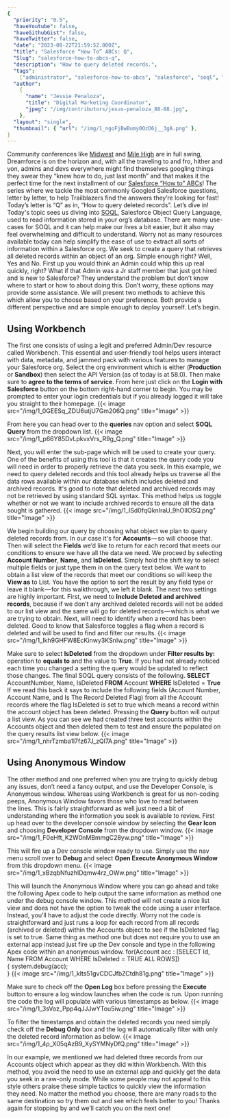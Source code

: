 ```yaml
---
{
  "priority": "0.5",
  "haveYoutube": false,
  "haveGithubGist": false,
  "haveTwitter": false,
  "date": "2023-08-22T21:59:52.000Z",
  "title": "Salesforce “How To” ABCs: Q",
  "Slug": "salesforce-how-to-abcs-q",
  "description": "How to query deleted records.",
  "tags":
    ["administrator", "salesforce-how-to-abcs", "salesforce", "soql", "how-to"],
  "author":
    {
      "name": "Jessie Penaloza",
      "title": "Digital Marketing Coordinator",
      "jpeg": "/img/contributors/jesus-penaloza_88-88.jpg",
    },
  "layout": "single",
  "thumbnail": { "url": "/img/1_ngoFjBwBumy0QzD6j__3gA.png" },
}
---
```


Community conferences like [Midwest](https://www.midwestdreamin.com/) and [Mile High](https://www.milehighdreamin.com/) are in full swing, Dreamforce is on the horizon and, with all the traveling to and fro, hither and yon, admins and devs everywhere might find themselves googling things they swear they “knew how to do, just last month” and that makes it the perfect time for the next installment of our [Salesforce “How to” ABCs](https://medium.com/creme-de-la-crm/salesforcehowtoabcs/home)! The series where we tackle the most commonly Googled Salesforce questions, letter by letter, to help Trailblazers find the answers they’re looking for fast!
Today’s letter is “Q” as in, “How to query deleted records”. Let’s dive in!
Today&#39;s topic sees us diving into [SOQL](https://developer.salesforce.com/docs/atlas.en-us.soql_sosl.meta/soql_sosl/sforce_api_calls_soql.htm), Salesforce Object Query Language, used to read information stored in your org’s database. There are many use-cases for SOQL and it can help make our lives a bit easier, but it also may feel overwhelming and difficult to understand. Worry not as many resources available today can help simplify the ease of use to extract all sorts of information within a Salesforce org.
We seek to create a query that retrieves all deleted records within an object of an org. Simple enough right? Well, Yes and No. First up you would think an Admin could whip this up real quickly, right? What if that Admin was a Jr staff member that just got hired and is new to Salesforce? They understand the problem but don’t know where to start or how to about doing this. Don’t worry, these options may provide some assistance.
We will present two methods to achieve this which allow you to choose based on your preference. Both provide a different perspective and are simple enough to deploy yourself. Let’s begin.

## Using Workbench

The first one consists of using a legit and preferred Admin/Dev resource called Workbench. This essential and user-friendly tool helps users interact with data, metadata, and jammed pack with various features to manage your Salesforce org.
Select the org environment which is either (<strong>Production</strong> or <strong>Sandbox</strong>) then select the API Version (as of today is at 58.0). Then make sure to <strong>agree to the terms of service</strong>. From here just click on the <strong>Login with Salesforce</strong> button on the bottom right-hand corner to begin.
You may be prompted to enter your login credentials but if you already logged it will take you straight to their homepage.
{{< image src="/img/1_0GEESq_ZDU6utjU7Gm206Q.png" title="Image" >}}

From here you can head over to the <strong>queries</strong> nav option and select <strong>SOQL Query</strong> from the dropdown list.
{{< image src="/img/1_p66Y85DvLpkvxVrs_R9g_Q.png" title="Image" >}}

Next, you will enter the sub-page which will be used to create your query. One of the benefits of using this tool is that it creates the query code you will need in order to properly retrieve the data you seek. In this example, we need to query deleted records and this tool already helps us traverse all the data rows available within our database which includes deleted and archived records.
It&#39;s good to note that deleted and archived records may not be retrieved by using standard SQL syntax. This method helps us toggle whether or not we want to include archived records to ensure all the data sought is gathered.
{{< image src="/img/1_ISd0fqQknIraU_9hOIIOSQ.png" title="Image" >}}

We begin building our query by choosing what object we plan to query deleted records from. In our case it&#39;s for <strong>Accounts</strong> — so will choose that. Then will select the <strong>Fields</strong> we’d like to return for each record that meets our conditions to ensure we have all the data we need. We proceed by selecting <strong>Account Number</strong>, <strong>Name,</strong> and <strong>IsDeleted</strong>. Simply hold the shift key to select multiple fields or just type them in on the query text below.
We want to obtain a list view of the records that meet our conditions so will keep the <strong>View as</strong> to List. You have the option to sort the result by any field type or leave it blank — for this walkthrough, we left it blank.
The next two settings are highly important. First, we need to <strong>Include Deleted and archived records</strong>, because if we don’t any archived deleted records will not be added to our list view and the same will go for deleted records — which is what we are trying to obtain. Next, will need to identify when a record has been deleted. Good to know that Salesforce toggles a flag when a record is deleted and will be used to find and filter our results.
{{< image src="/img/1_lkh9GHFW8EcKinwy3KSnIw.png" title="Image" >}}

Make sure to select <strong>IsDeleted</strong> from the dropdown under <strong>Filter results by:</strong> operation to <strong>equals to</strong> and the value to <strong>True</strong>.
If you had not already noticed each time you changed a setting the query would be updated to reflect those changes. The final SOQL query consists of the following.
<strong>SELECT</strong> AccountNumber, Name, IsDeleted <strong>FROM</strong> Account <strong>WHERE</strong> IsDeleted = <strong>True</strong>
If we read this back it says to include the following fields (Account Number, Account Name, and Is The Record Deleted Flag) from all the Account records where the flag IsDeleted is set to true which means a record within the account object has been deleted.
Pressing the <strong>Query</strong> button will output a list view. As you can see we had created three test accounts within the Accounts object and then deleted them to test and ensure the populated on the query results list view below.
{{< image src="/img/1_nhrTzmba1l7fz67J_zQI7A.png" title="Image" >}}

## Using Anonymous Window

The other method and one preferred when you are trying to quickly debug any issues, don’t need a fancy output, and use the Developer Console, is Anonymous window. Whereas using Workbench is great for us non-coding peeps, Anonymous Window favors those who love to read between the lines.
This is fairly straightforward as well just need a bit of understanding where the information you seek is available to review. First up head over to the developer console window by selecting the <strong>Gear Icon</strong> and choosing <strong>Developer Console</strong> from the dropdown window.
{{< image src="/img/1_F0eHft_K2W0nMBmmgC28yw.png" title="Image" >}}

This will fire up a Dev console window ready to use. Simply use the nav menu scroll over to <strong>Debug</strong> and select <strong>Open Execute Anonymous Window</strong> from this dropdown menu.
{{< image src="/img/1_xBzqbNfuzhlDqmw4rz_OWw.png" title="Image" >}}

This will launch the Anonymous Window where you can go ahead and take the following Apex code to help output the same information as method one under the debug console window. This method will not create a nice list view and does not have the option to tweak the code using a user interface. Instead, you’ll have to adjust the code directly.
Worry not the code is straightforward and just runs a loop for each record from all records (archived or deleted) within the Accounts object to see if the IsDeleted flag is set to true. Same thing as method one but does not require you to use an external app instead just fire up the Dev console and type in the following Apex code within an anonymous window.
for(Account acc : [SELECT Id, Name FROM Account WHERE IsDeleted = TRUE ALL ROWS])<br>{ system.debug(acc);<br>}
{{< image src="/img/1_klts51gvCDCJfbZCtdh81g.png" title="Image" >}}

Make sure to check off the <strong>Open Log</strong> box before pressing the <strong>Execute</strong> button to ensure a log window launches when the code is run. Upon running the code the log will populate with various timestamps as below.
{{< image src="/img/1_3sVoz_Ppp4qJJJwYTou5iw.png" title="Image" >}}

To filter the timestamps and obtain the deleted records you need simply check off the <strong>Debug Only</strong> box and the log will automatically filter with only the deleted record information as below.
{{< image src="/img/1_4p_X05qAzB9_XySYMNyDfQ.png" title="Image" >}}

In our example, we mentioned we had deleted three records from our Accounts object which appear as they did within Workbench. With this method, you avoid the need to use an external app and quickly get the data you seek in a raw-only mode. While some people may not appeal to this style others praise these simple tactics to quickly view the information they need.
No matter the method you choose, there are many roads to the same destination so try them out and see which feels better to you!
Thanks again for stopping by and we’ll catch you on the next one!
